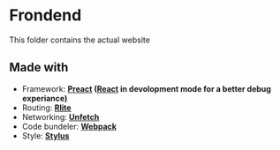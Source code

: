 # Frondend
This folder contains the actual website

## Made with
- Framework: **[Preact](https://preactjs.com/) ([React](https://reactjs.org/) in devolopment mode for a better debug experiance)**
- Routing: **[Rlite](https://github.com/chrisdavies/rlite)**
- Networking: **[Unfetch](https://github.com/developit/unfetch)**
- Code bundeler: **[Webpack](https://webpack.js.org/)**
- Style: **[Stylus](http://stylus-lang.com/)**
